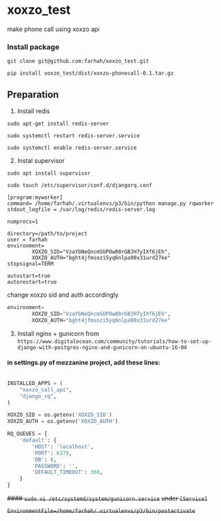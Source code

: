 # xoxzo_test
make phone call using xoxzo api

### Install package

`git clone git@github.com:farhah/xoxzo_test.git`

`pip install xoxzo_test/dist/xoxzo-phonecall-0.1.tar.gz`


## Preparation

1. Install redis

`sudo apt-get install redis-server`

`sudo systemctl restart redis-server.service`

`sudo systemctl enable redis-server.service`

2. Instal supervisor

`sudo apt install supervisor`

`sudo touch /etc/supervisor/conf.d/djangorq.conf`

```
[program:myworker]
command= /home/farhah/.virtualenvs/p3/bin/python manage.py rqworker
stdout_logfile = /var/log/redis/redis-server.log

numprocs=1

directory=/path/to/project
user = farhah
environment=
        XOXZO_SID="VzaYbNeQncmSUPOw08rGBJH7yIXf6jEh",
        XOXZO_AUTH="bght4jfmsozi5yq6nlpa90x31urd27ke"
stopsignal=TERM

autostart=true
autorestart=true
```

change xoxzo sid and auth accordingly

```python
environment=
        XOXZO_SID="VzaYbNeQncmSUPOw08rGBJH7yIXf6jEh",
        XOXZO_AUTH="bght4jfmsozi5yq6nlpa90x31urd27ke"
```

3. Install nginx + gunicorn from `https://www.digitalocean.com/community/tutorials/how-to-set-up-django-with-postgres-nginx-and-gunicorn-on-ubuntu-16-04`


#### in settings.py of mezzanine project, add these lines:
```python

INSTALLED_APPS = (
    "xoxzo_call_api",
    "django_rq",
)

XOXZO_SID = os.getenv('XOXZO_SID')
XOXZO_AUTH = os.getenv('XOXZO_AUTH')
```

```python
RQ_QUEUES = {
    'default': {
        'HOST': 'localhost',
        'PORT': 6379,
        'DB': 0,
        'PASSWORD': '',
        'DEFAULT_TIMEOUT': 360,
    }
}
```

~~#### `sudo vi /etc/systemd/system/gunicorn.service`~~
~~under `[Service]`~~

~~`EnvironmentFile=/home/farhah/.virtualenvs/p3/bin/postactivate`~~



